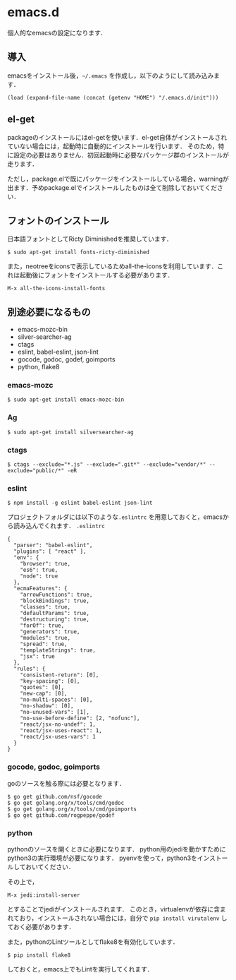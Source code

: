 # emacs.d
個人的なemacsの設定になります．

## 導入

emacsをインストール後，`~/.emacs` を作成し，以下のようにして読み込みます．

```elisp
(load (expand-file-name (concat (getenv "HOME") "/.emacs.d/init")))
```

## el-get

packageのインストールにはel-getを使います．el-get自体がインストールされていない場合には，起動時に自動的にインストールを行います．
そのため，特に設定の必要はありません．初回起動時に必要なパッケージ群のインストールが走ります．

ただし，package.elで既にパッケージをインストールしている場合，warningが出ます．予めpackage.elでインストールしたものは全て削除しておいてください．

## フォントのインストール

日本語フォントとしてRicty Diminishedを推奨しています．

```
$ sudo apt-get install fonts-ricty-diminished
```

また，neotreeをiconsで表示しているためall-the-iconsを利用しています．これは起動後にフォントをインストールする必要があります．

```
M-x all-the-icons-install-fonts
```


## 別途必要になるもの
- emacs-mozc-bin
- silver-searcher-ag
- ctags
- eslint, babel-eslint, json-lint
- gocode, godoc, godef, goimports
- python, flake8

### emacs-mozc

```
$ sudo apt-get install emacs-mozc-bin
```

### Ag

```
$ sudo apt-get install silversearcher-ag
```


### ctags
```
$ ctags --exclude="*.js" --exclude=".git*" --exclude="vendor/*" --exclude="public/*" -eR
```

### eslint

```
$ npm install -g eslint babel-eslint json-lint
```

プロジェクトフォルダには以下のような`.eslintrc` を用意しておくと，emacsから読み込んでくれます．
`.eslintrc`

```
{
  "parser": "babel-eslint",
  "plugins": [ "react" ],
  "env": {
    "browser": true,
    "es6": true,
    "node": true
  },
  "ecmaFeatures": {
    "arrowFunctions": true,
    "blockBindings": true,
    "classes": true,
    "defaultParams": true,
    "destructuring": true,
    "forOf": true,
    "generators": true,
    "modules": true,
    "spread": true,
    "templateStrings": true,
    "jsx": true
  },
  "rules": {
    "consistent-return": [0],
    "key-spacing": [0],
    "quotes": [0],
    "new-cap": [0],
    "no-multi-spaces": [0],
    "no-shadow": [0],
    "no-unused-vars": [1],
    "no-use-before-define": [2, "nofunc"],
    "react/jsx-no-undef": 1,
    "react/jsx-uses-react": 1,
    "react/jsx-uses-vars": 1
  }
}
```

### gocode, godoc, goimports
goのソースを触る際には必要となります．

```
$ go get github.com/nsf/gocode
$ go get golang.org/x/tools/cmd/godoc
$ go get golang.org/x/tools/cmd/goimports
$ go get github.com/rogpeppe/godef
```

### python
pythonのソースを開くときに必要になります．
python用のjediを動かすためにpython3の実行環境が必要になります．
pyenvを使って，python3をインストールしておいてください．

その上で，
```
M-x jedi:install-server
```

とすることでjediがインストールされます．
このとき，virtualenvが依存に含まれており，インストールされない場合には，自分で `pip install virutalenv` しておく必要があります．

また，pythonのLintツールとしてflake8を有効化しています．

```
$ pip install flake8
```

しておくと，emacs上でもLintを実行してくれます．
